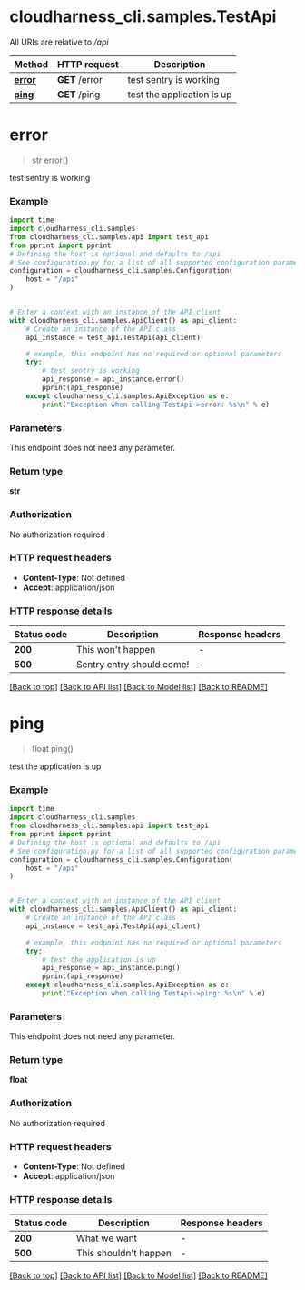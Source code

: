 # cloudharness_cli.samples.TestApi

All URIs are relative to */api*

Method | HTTP request | Description
------------- | ------------- | -------------
[**error**](TestApi.md#error) | **GET** /error | test sentry is working
[**ping**](TestApi.md#ping) | **GET** /ping | test the application is up


# **error**
> str error()

test sentry is working

### Example


```python
import time
import cloudharness_cli.samples
from cloudharness_cli.samples.api import test_api
from pprint import pprint
# Defining the host is optional and defaults to /api
# See configuration.py for a list of all supported configuration parameters.
configuration = cloudharness_cli.samples.Configuration(
    host = "/api"
)


# Enter a context with an instance of the API client
with cloudharness_cli.samples.ApiClient() as api_client:
    # Create an instance of the API class
    api_instance = test_api.TestApi(api_client)

    # example, this endpoint has no required or optional parameters
    try:
        # test sentry is working
        api_response = api_instance.error()
        pprint(api_response)
    except cloudharness_cli.samples.ApiException as e:
        print("Exception when calling TestApi->error: %s\n" % e)
```


### Parameters
This endpoint does not need any parameter.

### Return type

**str**

### Authorization

No authorization required

### HTTP request headers

 - **Content-Type**: Not defined
 - **Accept**: application/json


### HTTP response details

| Status code | Description | Response headers |
|-------------|-------------|------------------|
**200** | This won&#39;t happen |  -  |
**500** | Sentry entry should come! |  -  |

[[Back to top]](#) [[Back to API list]](../README.md#documentation-for-api-endpoints) [[Back to Model list]](../README.md#documentation-for-models) [[Back to README]](../README.md)

# **ping**
> float ping()

test the application is up

### Example


```python
import time
import cloudharness_cli.samples
from cloudharness_cli.samples.api import test_api
from pprint import pprint
# Defining the host is optional and defaults to /api
# See configuration.py for a list of all supported configuration parameters.
configuration = cloudharness_cli.samples.Configuration(
    host = "/api"
)


# Enter a context with an instance of the API client
with cloudharness_cli.samples.ApiClient() as api_client:
    # Create an instance of the API class
    api_instance = test_api.TestApi(api_client)

    # example, this endpoint has no required or optional parameters
    try:
        # test the application is up
        api_response = api_instance.ping()
        pprint(api_response)
    except cloudharness_cli.samples.ApiException as e:
        print("Exception when calling TestApi->ping: %s\n" % e)
```


### Parameters
This endpoint does not need any parameter.

### Return type

**float**

### Authorization

No authorization required

### HTTP request headers

 - **Content-Type**: Not defined
 - **Accept**: application/json


### HTTP response details

| Status code | Description | Response headers |
|-------------|-------------|------------------|
**200** | What we want |  -  |
**500** | This shouldn&#39;t happen |  -  |

[[Back to top]](#) [[Back to API list]](../README.md#documentation-for-api-endpoints) [[Back to Model list]](../README.md#documentation-for-models) [[Back to README]](../README.md)

